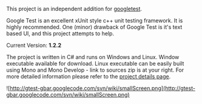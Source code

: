 This project is an independent addition for [googletest](http://code.google.com/p/googletest/).


Google Test is an excellent xUnit style c++ unit testing framework. It is highly recommended. One (minor) drawback of Google Test is it's text based UI, and this project attempts to help.

Current Version: **1.2.2**

The project is written in C# and runs on Windows and Linux. Window executable available for download. Linux executable can be easily built using Mono and Mono Develop - link to sources zip is at your right.
For more detailed information please refer to the [project details page](ProjectDetails.md).

![http://gtest-gbar.googlecode.com/svn/wiki/smallScreen.png](http://gtest-gbar.googlecode.com/svn/wiki/smallScreen.png)